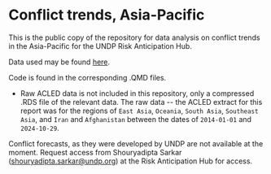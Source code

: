# Conflict trends, Asia-Pacific

This is the public copy of the repository for data analysis on conflict trends in the Asia-Pacific for the UNDP Risk Anticipation Hub. 

Data used may be found [here](https://undp-crew.github.io/risk-anticipation-hub/conflict-trends-asia-pacific/tree/main/data). 

Code is found in the corresponding .QMD files. 

* Raw ACLED data is not included in this repository, only a compressed .RDS file of the relevant data. The raw data -- the ACLED extract for this report was for the regions of `East Asia`, `Oceania`, `South Asia`, `Southeast Asia`, and `Iran` and `Afghanistan` between the dates of `2014-01-01` and `2024-10-29`. 

Conflict forecasts, as they were developed by UNDP are not available at the moment. Request access from Shouryadipta Sarkar (shouryadipta.sarkar@undp.org) at the Risk Anticipation Hub for access. 



 
